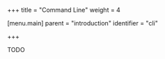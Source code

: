 +++
title = "Command Line"
weight = 4

[menu.main]
parent = "introduction"
identifier = "cli"

+++

TODO

